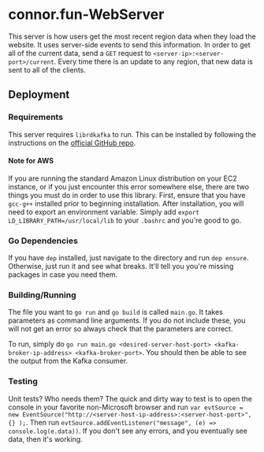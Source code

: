 # connor.fun-WebServer

This server is how users get the most recent region data when they load the website.  It uses server-side events to send this information.  In order to get all of the current data, send a `GET` request to `<server-ip>:<server-port>/current`.  Every time there is an update to any region, that new data is sent to all of the clients.

## Deployment

### Requirements

This server requires `librdkafka` to run.  This can be installed by following the instructions on the [official GitHub repo](https://github.com/edenhill/librdkafka).

#### Note for AWS

If you are running the standard Amazon Linux distribution on your EC2 instance, or if you just encounter this error somewhere else, there are two things you must do in order to use this library.  First, ensure that you have `gcc-g++` installed prior to beginning installation.  After installation, you will need to export an environment variable.  Simply add `export LD_LIBRARY_PATH=/usr/local/lib` to your `.bashrc` and you're good to go.

### Go Dependencies

If you have `dep` installed, just navigate to the directory and run `dep ensure`.  Otherwise, just run it and see what breaks.  It'll tell you you're missing packages in case you need them.

### Building/Running

The file you want to `go run` and `go build` is called `main.go`.  It takes parameters as command line arguments.  If you do not include these, you will not get an error so always check that the parameters are correct.

To run, simply do `go run main.go <desired-server-host-port> <kafka-broker-ip-address> <kafka-broker-port>`.  You should then be able to see the output from the Kafka consumer.

### Testing

Unit tests?  Who needs them?  The quick and dirty way to test is to open the console in your favorite non-Microsoft browser and run `var evtSource = new EventSource("http://<server-host-ip-address>:<server-host-port>", {} );`.  Then run `evtSource.addEventListener("message", (e) => console.log(e.data))`.  If you don't see any errors, and you eventually see data, then it's working.